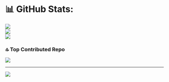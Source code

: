 # 📊 GitHub Stats:
![](https://github-readme-stats.vercel.app/api?username=mossZmossZ&theme=dark&hide_border=false&include_all_commits=false&count_private=false)<br/>
![](https://nirzak-streak-stats.vercel.app/?user=mossZmossZ&theme=dark&hide_border=false)<br/>
![](https://github-readme-stats.vercel.app/api/top-langs/?username=mossZmossZ&theme=dark&hide_border=false&include_all_commits=false&count_private=false&layout=compact)

### 🔝 Top Contributed Repo
![](https://github-contributor-stats.vercel.app/api?username=mossZmossZ&limit=5&theme=dark&combine_all_yearly_contributions=true)

---
[![](https://visitcount.itsvg.in/api?id=mossZmossZ&icon=0&color=0)](https://visitcount.itsvg.in)

<!-- Proudly created with GPRM ( https://gprm.itsvg.in ) -->
